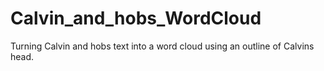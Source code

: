 # Calvin_and_hobs_WordCloud
Turning Calvin and hobs text into a word cloud using an outline of Calvins head.
